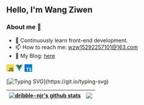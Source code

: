 ## Hello, I'm Wang Ziwen

### About me 👋

- 🌱 Continuously learn front-end development.
- 📫 How to reach me: wzw15292257101@163.com
- 💼 My Blog: [here](https://dribble-njr.github.io/blog/)

<code><img height="20" alt="javascript" src="https://raw.githubusercontent.com/github/explore/80688e429a7d4ef2fca1e82350fe8e3517d3494d/topics/javascript/javascript.png"></code>
<code><img height="20" alt="vue" src="https://raw.githubusercontent.com/github/explore/80688e429a7d4ef2fca1e82350fe8e3517d3494d/topics/vue/vue.png"></code>
<code><img height="20" alt="typescript" src="https://raw.githubusercontent.com/github/explore/80688e429a7d4ef2fca1e82350fe8e3517d3494d/topics/typescript/typescript.png"></code>

[![Typing SVG](https://readme-typing-svg.herokuapp.com?font=Fira+Code&pause=1000&color=000000&vCenter=true&width=600&lines=Enquanto+houver+1%25+de+chance%2Cteremo+99%25+f%C3%A9.)](https://git.io/typing-svg)

| <a href="https://github.com/dribble-njr/github-readme-stats"><img align="center" src="https://github-readme-stats.vercel.app/api?username=dribble-njr&show_icons=true&include_all_commits=true&hide_border=true&theme=transparent" alt="dribble-njr's github stats" /></a> | <a href="https://github.com/dribble-njr/github-readme-stats"><img align="center" src="https://github-readme-stats.vercel.app/api/top-langs/?username=dribble-njr&layout=compact&hide_border=true&theme=transparent" /></a> |
| ------------- | ------------- |
